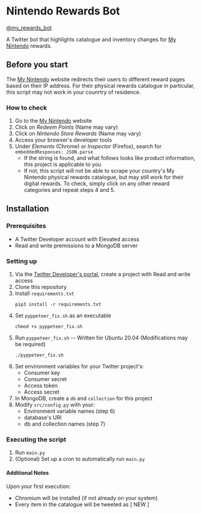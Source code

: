 # Nintendo Rewards Bot
[@my_rewards_bot](https://twitter.com/my_rewards_bot)

A Twitter bot that highlights catalogue and inventory changes for [My Nintendo](https://my.nintendo.com/reward_categories) rewards.

## Before you start
The [My Nintendo](https://my.nintendo.com/) website redirects their users to different reward pages based on their IP address. For their physical rewards catalogue in particular, this script may not work in your counrtry of residence. 

### How to check
1. Go to the [My Nintendo](https://my.nintendo.com/) website
2. Click on _Redeem Points_ (Name may vary)
3. Click on _Nintendo Store Rewards_ (Name may vary)
4. Access your browser's developer tools
5. Under _Elements_ (Chrome) or _Inspector_ (Firefox), search for `embeddedResponses: JSON.parse`
   * If the string is found, and what follows looks like product information, this project is applicable to you
   * If not, this script will not be able to scrape your country's My Nintendo physical rewards catalogue, but may still work for their digital rewards. To check, simply click on any other reward categories and repeat steps 4 and 5.

## Installation 
### Prerequisites
* A Twitter Developer account with Elevated access
* Read and write premissions to a MongoDB server

### Setting up
1. Via the [Twitter Developer's portal](https://developer.twitter.com/en/portal/), create a project with Read and write access
2. Clone this repository
3. Install `requirements.txt`
   ```
   pip3 install -r requirements.txt
   ```
4. Set `pyppeteer_fix.sh` as an executable
   ```
   chmod +x pyppeteer_fix.sh
   ```
5. Run `pyppeteer_fix.sh` -- Written for Ubuntu 20.04 (Modifications may be required)
   ```
   ./pyppeteer_fix.sh
   ```
6. Set environment variables for your Twitter project's:
   * Consumer key
   * Consumer secret
   * Access token
   * Access secret
7. In MongoDB, create a `db` and `collection` for this project 
8. Modify `src/config.py` with your:
   * Environment variable names (step 6)
   * database's URI
   * db and collection names (step 7)

### Executing the script
1. Run `main.py`
2. (Optional) Set up a cron to automatically run `main.py`

#### Additional Notes
Upon your first execution:
* Chromium will be installed (if not already on your system)
* Every item in the catalogue will be tweeted as \[ NEW \]
